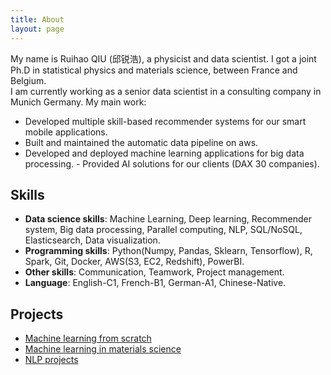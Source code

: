 ```yaml
---
title: About
layout: page
---
```


My name is Ruihao QIU (邱锐浩), a physicist and data scientist.
I got a joint Ph.D in statistical physics and materials science, between France and Belgium.  
I am currently working as a senior data scientist in a consulting company in Munich Germany. My main work:

- Developed multiple skill-based recommender systems for our smart mobile applications.
- Built and maintained the automatic data pipeline on aws.
- Developed and deployed machine learning applications for big data processing. - Provided AI solutions for our clients (DAX 30 companies).

<h2>Skills</h2>

- **Data science skills**: Machine Learning, Deep learning, Recommender system, Big data processing, Parallel computing, NLP, SQL/NoSQL, Elasticsearch, Data visualization.
- **Programming skills**: Python(Numpy, Pandas, Sklearn, Tensorflow), R, Spark, Git, Docker, AWS(S3, EC2, Redshift), PowerBI.
- **Other skills**: Communication, Teamwork, Project management.
- **Language**: English-C1, French-B1, German-A1, Chinese-Native.

<h2>Projects</h2>
<ul>
	<li><a href="https://github.com/">Machine learning from scratch</a></li>
	<li><a href="https://github.com/">Machine learning in materials science</a></li>
	<li><a href="https://github.com/">NLP projects</a></li>
</ul>
